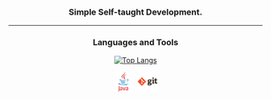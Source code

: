 <div align="center">

### Simple Self-taught Development.
---
<div align="center">
  
  ### Languages and Tools

  [![Top Langs](https://github-readme-stats.vercel.app/api/top-langs/?username=ToSauced&theme=vision-friendly-dark)](https://github.com/anuraghazra/github-readme-stats)
  
</div>
<div id="lanauges" align="center">
  <img src="https://github.com/devicons/devicon/blob/master/icons/java/java-original-wordmark.svg" title="Java" alt="Java" width="40" height="40"/>&nbsp;
  <img src="https://github.com/devicons/devicon/blob/master/icons/git/git-original-wordmark.svg" title="Git" **alt="Git" width="40" height="40"/>
</div>

